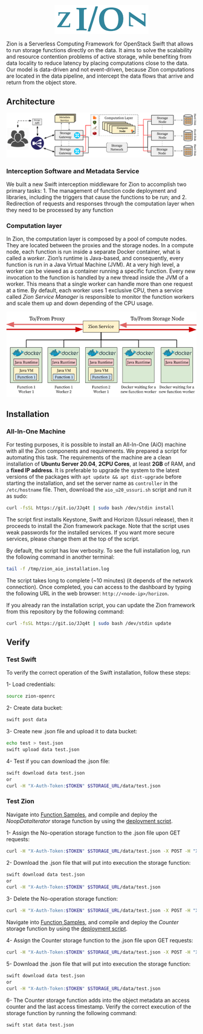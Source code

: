 <p align="center"> <img src="docs/img/zion.png" width="250"></p>

Zion is a Serverless Computing Framework for OpenStack Swift that allows to run storage functions directly on the data. It aims to solve the scalability and resource contention problems of active storage, while benefiting from data locality to reduce latency by placing computations close to the data. Our model is data-driven and not event-driven, because ZIon computations are located in the data pipeline, and intercept the data flows that arrive and return from the object store.


## Architecture
![Architecture](docs/img/architecture.png?raw=true "Architecture")

### Interception Software and Metadata Service
We built a new Swift interception middleware for Zion to accomplish two primary tasks: 1. The management of function code deployment and libraries, including the triggers that cause the functions to be run; and 2. Redirection of requests and responses through the computation layer when they need to be processed by any function

### Computation layer

In Zion, the computation layer is composed by a pool of compute nodes. They are located between the proxies and the storage nodes. In a compute node, each function is run inside a separate Docker container, what is called a *worker*. Zion’s runtime is Java-based, and consequently, every function is run in a Java Virtual Machine (JVM). At a very high level, a worker can be viewed as a container running a specific function. Every new invocation to the function is handled by a new thread inside the JVM of a worker. This means that a single worker can handle more than one request at a time. By default, each worker uses 1 exclusive CPU, then a service called *Zion Service Manager* is responsible to monitor the function workers and scale them up and down depending of the CPU usage.

<p align="center"> <img src="docs/img/compute_node.png"></p>

## Installation

### All-In-One Machine
For testing purposes, it is possible to install an All-In-One (AiO) machine with all the Zion components and requirements.
We prepared a script for automating this task. The requirements of the machine are a clean installation of **Ubuntu Server 20.04**, **2CPU Cores**, at least **2GB** of RAM, and a **fixed IP address**. It is preferable to upgrade the system to the latest versions of the packages with `apt update && apt dist-upgrade` before starting the installation, and set the server name as `controller` in the `/etc/hostname` file. Then, download the `aio_u20_ussuri.sh` script and run it as sudo:

```bash
curl -fsSL https://git.io/JJq4t | sudo bash /dev/stdin install
```

The script first installs Keystone, Swift and Horizon (Ussuri release), then it proceeds to install the Zion framework package. Note that the script uses weak passwords for the installed services. If you want more secure services, please change them at the top of the script.

By default, the script has low verbosity. To see the full installation log, run the following command in another terminal:

```bash
tail -f /tmp/zion_aio_installation.log
```

The script takes long to complete (~10 minutes) (it depends of the network connection). Once completed, you can access to the dashboard by typing the following URL in the web browser: `http://<node-ip>/horizon`.

If you already ran the installation script, you can update the Zion framework from this repository by the following command:

```bash
curl -fsSL https://git.io/JJq4t | sudo bash /dev/stdin update
```

## Verify
### Test Swift
To verify the correct operation of the Swift installation, follow these steps:

1- Load credentials:
```bash
source zion-openrc
```

2- Create data bucket:
```bash
swift post data
```

3- Create new .json file and upload it to data bucket:
```bash
echo test > test.json
swift upload data test.json
```

4- Test if you can download the .json file:
```bash
swift download data test.json
or
curl -H "X-Auth-Token:$TOKEN" $STORAGE_URL/data/test.json
```


### Test Zion
Navigate into [Function Samples](Function%20Samples/java), and compile and deploy the *NoopDataIterator* storage function by using the [deployment script](Utils/deploy_function.py).

1- Assign the No-operation storage function to the .json file upon GET requests:
```bash
curl -H "X-Auth-Token:$TOKEN" $STORAGE_URL/data/test.json -X POST -H "X-Function-onGet:noop.tar.gz"
```

2- Download the .json file that will put into execution the storage function:
```bash
swift download data test.json
or
curl -H "X-Auth-Token:$TOKEN" $STORAGE_URL/data/test.json
```

3- Delete the No-operation storage function:
```bash
curl -H "X-Auth-Token:$TOKEN" $STORAGE_URL/data/test.json -X POST -H "X-Function-onGet-Delete:noop.tar.gz"
```

Navigate into [Function Samples](Function%20Samples/java), and compile and deploy the *Counter* storage function by using the [deployment script](Utils/deploy_function.py).

4- Assign the Counter storage function to the .json file upon GET requests:
```bash
curl -H "X-Auth-Token:$TOKEN" $STORAGE_URL/data/test.json -X POST -H "X-Function-onGet:counter.tar.gz"
```

5- Download the .json file that will put into execution the storage function:
```bash
swift download data test.json
or
curl -H "X-Auth-Token:$TOKEN" $STORAGE_URL/data/test.json
```

6- The Counter storage function adds into the object metadata an access counter and the last access timestamp. Verify the correct execution of the storage function by running the following command:
```bash
swift stat data test.json
```
